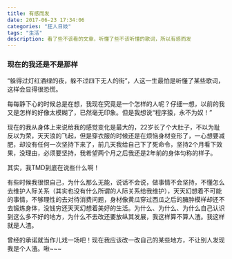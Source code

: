 ```yaml
---
title: 有感而发
date: 2017-06-23 17:34:06
categories: "狂人日妓"
tags: "生活"
description: 看了些不该看的文章，听懂了些不该听懂的歌词，所以有感而发
---
```


### 现在的我还是不是那样

“躲得过灯红酒绿的夜，躲不过四下无人的街”，人这一生最怕是听懂了某些歌词，这样会显得很恐慌。

每每静下心的时候总是在想，我现在究竟是一个怎样的人呢？仔细一想，以前的我又是怎样的好像太模糊了，已然毫无印象。但是我想说“程序猿，永不为奴！”

现在的我从身体上来说给我的感觉变化是最大的，22岁长了个大肚子，不以为耻反以为荣，天天浪的飞起，但是穿衣服的时候还是在烦恼身材变形了，一心想要减肥，却没有任何一次坚持下来了，前几天我给自己下了死命令，坚持2个月看下效果，没理由，必须要坚持，我希望两个月之后我还是2年前的身体匀称的样子。

其实，我TMD到底在说些什么啊！

有些时候我很恨自己，为什么那么无能，说话不会说，做事情不会坚持，不懂怎么去维护人际关系（其实也没有什么所谓的人际关系给我维护），天天幻想着不可能的事情，不够理性的去对待消费问题，身材像黄瓜穿过西瓜之后的臃肿模样却还不去锻炼身体，没钱穷还天天幻想着美好的生活。为什么、为什么、为什么自己认识到这么多不好的地方，为什么不去改还要放纵其发展，我这样算不算人渣。我这样就是人渣。

曾经的承诺就当作儿戏一场吧！现在我应该改一改自己的某些地方，不让别人发现我是个人渣。啾~~~